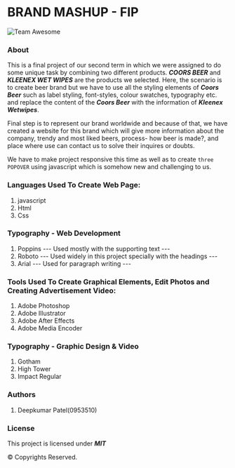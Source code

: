 # BRAND MASHUP - FIP
![Team Awesome](/images/mockUP.jpg)

### About

This is a final project of our second term in which we were assigned to do some unique task by combining
two different products. ***COORS BEER*** and ***KLEENEX WET WIPES*** are the products we selected.
Here, the scenario is to create beer brand but we have to use all the styling elements of ***Coors Beer*** such as label styling, font-styles, colour swatches, typography etc. and replace the content of the ***Coors Beer*** with the information of ***Kleenex Wetwipes***.

Final step is to represent our brand worldwide and because of that, we have created a website for
this brand which will give more information about the company, trendy and most liked beers, process-
how beer is made?, and place where use can contact us to solve their inquires or doubts.

We have to make project responsive this time as well as to create ```three POPOVER``` using javascript
which is somehow new and challenging to us.

### Languages Used To Create Web Page:

1. javascript
2. Html
3. Css


### Typography - Web Development

1. Poppins
  --- Used mostly with the supporting text ---
2. Roboto
  --- Used widely in this project specially with the headings ---
3. Arial
  --- Used for paragraph writing ---


### Tools Used To Create Graphical Elements, Edit Photos and Creating Advertisement Video:

1. Adobe Photoshop
2. Adobe Illustrator
3. Adobe After Effects
4. Adobe Media Encoder


### Typography - Graphic Design & Video

1. Gotham
2. High Tower
3. Impact Regular


### Authors

1. Deepkumar Patel(0953510)

### License

This project is licensed under ***MIT***

© Copyrights Reserved.
